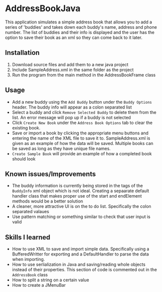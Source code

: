 # AddressBookJava

This application simulates a simple address book that allows you to add a series of 'buddies' and takes down each buddy's name, address and phone number. 
The list of buddies and their info is displayed and the user has the option to save their book as an xml so they can come back to it later. 

## Installation
1. Download source files and add them to a new java project
2. Include SampleAddress.xml in the same folder as the project
3. Run the program from the main method in the AddressBookFrame class

## Usage
- Add a new buddy using the `Add Buddy` button under the `Buddy Options` header. The buddy info will appear as a colon separated list
- Select a buddy and click `Remove Selected Buddy` to delete them from the list. An error message will pop up if a buddy is not selected
- Click `Create New Book` under the `Address Book Options` tab to clear the existing book.
- Save or import a book by clicking the appropriate menu buttons and entering the name of the XML file to save it to. SampleAddress.xml is given as an example of how the data will be saved. Multiple books can be saved as long as they have unique file names.
- `Create Sample Book` will provide an example of how a completed book should look

## Known issues/Improvements
- The buddy information is currently being stored in the tags of the `BuddyInfo` xml object which is not ideal. Creating a sepaarate default handler class that makes proper use of the start and endElement methods would be a better solution
- A cleaner, more attractive UI is on the to do list. Specifically the colon separated valaues
- Use pattern matching or something similar to check that user input is valid

## Skills I learned
- How to use XML to save and import simple data. Specifically using a BufferedWritter for exporting and a DefaultHandler to parse the data when importing.
- How to use serlialization in Java and saving/reading whole objects instead of their properties. This section of code is commented out in the `AddressBook` class
- How to split a string on a certain value 
- How to create a JMenuBar
